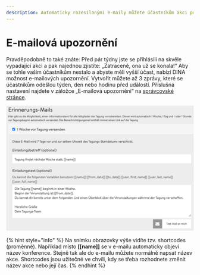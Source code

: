 ```yaml
---
description: Automaticky rozesílanými e-maily můžete účastníkům akci připomenout
---
```


# E-mailová upozornění

Pravděpodobně to také znáte: Před pár týdny jste se přihlásili na skvěle vypadající akci a pak najednou zjistíte: „Zatraceně, ona už se konala!“ Aby se tohle vašim účastníkům nestalo a abyste měli vyšší účast, nabízí DINA možnost e-mailových upozornění. Vytvořit můžete až 3 zprávy, které se účastníkům odešlou týden, den nebo hodinu před událostí. Příslušná nastavení najdete v záložce „E-mailová upozornění“ na [správcovské stránce](../admin-page.md).

![Nastaven&#xED; e-mailov&#xFD;ch upozorn&#x11B;n&#xED;](../../.gitbook/assets/erinnerungsmails.png)

{% hint style="info" %}
Na snímku obrazovky výše vidíte tzv. shortcodes \(proměnné\). Například místo **\[\[name\]\]** se v e-mailu automaticky objeví název konference. Stejně tak ale do e-mailu můžete normálně napsat název akce. Shortcodes jsou užitečné ve chvíli, kdy se třeba rozhodnete změnit název akce nebo její čas.
{% endhint %}

